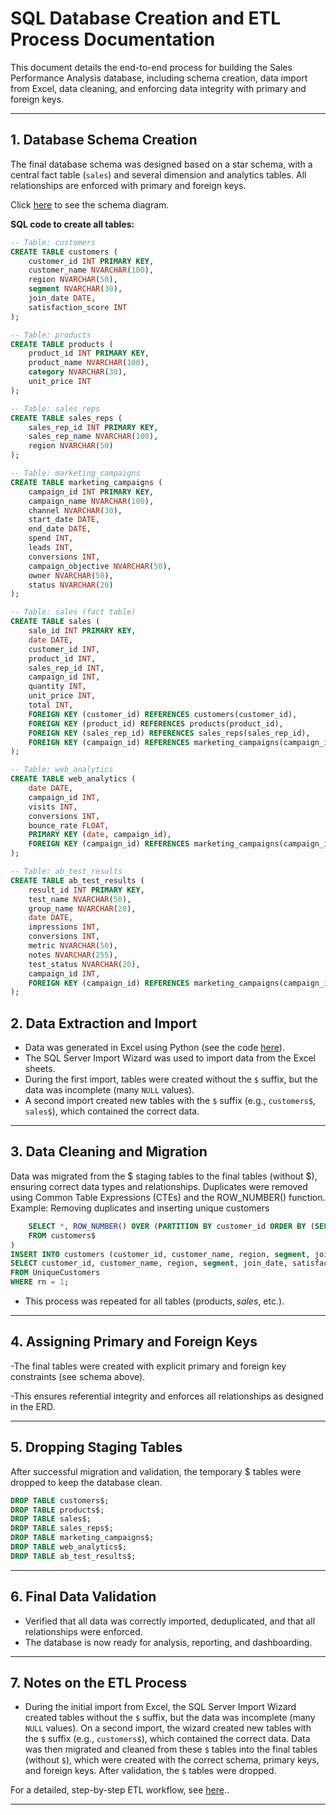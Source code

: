 # SQL Database Creation and ETL Process Documentation

This document details the end-to-end process for building the Sales Performance Analysis database, including schema creation, data import from Excel, data cleaning, and enforcing data integrity with primary and foreign keys.

---

## 1. Database Schema Creation

The final database schema was designed based on a star schema, with a central fact table (`sales`) and several dimension and analytics tables. All relationships are enforced with primary and foreign keys.

Click [here](../images/SQL_Sales_Analysis_db_Diagram.jpg) to see the schema diagram.

**SQL code to create all tables:**

```sql
-- Table: customers
CREATE TABLE customers (
    customer_id INT PRIMARY KEY,
    customer_name NVARCHAR(100),
    region NVARCHAR(50),
    segment NVARCHAR(30),
    join_date DATE,
    satisfaction_score INT
);

-- Table: products
CREATE TABLE products (
    product_id INT PRIMARY KEY,
    product_name NVARCHAR(100),
    category NVARCHAR(30),
    unit_price INT
);

-- Table: sales_reps
CREATE TABLE sales_reps (
    sales_rep_id INT PRIMARY KEY,
    sales_rep_name NVARCHAR(100),
    region NVARCHAR(50)
);

-- Table: marketing_campaigns
CREATE TABLE marketing_campaigns (
    campaign_id INT PRIMARY KEY,
    campaign_name NVARCHAR(100),
    channel NVARCHAR(30),
    start_date DATE,
    end_date DATE,
    spend INT,
    leads INT,
    conversions INT,
    campaign_objective NVARCHAR(50),
    owner NVARCHAR(50),
    status NVARCHAR(20)
);

-- Table: sales (fact table)
CREATE TABLE sales (
    sale_id INT PRIMARY KEY,
    date DATE,
    customer_id INT,
    product_id INT,
    sales_rep_id INT,
    campaign_id INT,
    quantity INT,
    unit_price INT,
    total INT,
    FOREIGN KEY (customer_id) REFERENCES customers(customer_id),
    FOREIGN KEY (product_id) REFERENCES products(product_id),
    FOREIGN KEY (sales_rep_id) REFERENCES sales_reps(sales_rep_id),
    FOREIGN KEY (campaign_id) REFERENCES marketing_campaigns(campaign_id)
);

-- Table: web_analytics
CREATE TABLE web_analytics (
    date DATE,
    campaign_id INT,
    visits INT,
    conversions INT,
    bounce_rate FLOAT,
    PRIMARY KEY (date, campaign_id),
    FOREIGN KEY (campaign_id) REFERENCES marketing_campaigns(campaign_id)
);

-- Table: ab_test_results
CREATE TABLE ab_test_results (
    result_id INT PRIMARY KEY,
    test_name NVARCHAR(50),
    group_name NVARCHAR(20),
    date DATE,
    impressions INT,
    conversions INT,
    metric NVARCHAR(50),
    notes NVARCHAR(255),
    test_status NVARCHAR(20),
    campaign_id INT,
    FOREIGN KEY (campaign_id) REFERENCES marketing_campaigns(campaign_id)
);
```

## 2. Data Extraction and Import

- Data was generated in Excel using Python (see the code [here](../notebooks/Python_Code_to_create_Excel_Dummy_Data.md)).
- The SQL Server Import Wizard was used to import data from the Excel sheets.
- During the first import, tables were created without the `$` suffix, but the data was incomplete (many `NULL` values).
- A second import created new tables with the `$` suffix (e.g., `customers$`, `sales$`), which contained the correct data.
---
 ## 3. Data Cleaning and Migration
Data was migrated from the $ staging tables to the final tables (without $), ensuring correct data types and relationships.
Duplicates were removed using Common Table Expressions (CTEs) and the ROW_NUMBER() function.
Example: Removing duplicates and inserting unique customers
``` SQL ;WITH UniqueCustomers AS (
    SELECT *, ROW_NUMBER() OVER (PARTITION BY customer_id ORDER BY (SELECT 0)) AS rn
    FROM customers$
)
INSERT INTO customers (customer_id, customer_name, region, segment, join_date, satisfaction_score)
SELECT customer_id, customer_name, region, segment, join_date, satisfaction_score
FROM UniqueCustomers
WHERE rn = 1;
```
- This process was repeated for all tables (products$, sales$, etc.).
---

## 4. Assigning Primary and Foreign Keys
-The final tables were created with explicit primary and foreign key constraints (see schema above).

-This ensures referential integrity and enforces all relationships as designed in the ERD.

---
## 5. Dropping Staging Tables
After successful migration and validation, the temporary $ tables were dropped to keep the database clean.
``` sql
DROP TABLE customers$;
DROP TABLE products$;
DROP TABLE sales$;
DROP TABLE sales_reps$;
DROP TABLE marketing_campaigns$;
DROP TABLE web_analytics$;
DROP TABLE ab_test_results$;
```
---
## 6. Final Data Validation
- Verified that all data was correctly imported, deduplicated, and that all relationships were enforced.
- The database is now ready for analysis, reporting, and dashboarding.
---

## 7. Notes on the ETL Process

- During the initial import from Excel, the SQL Server Import Wizard created tables without the `$` suffix, but the data was incomplete (many `NULL` values). On a second import, the wizard created new tables with the `$` suffix (e.g., `customers$`), which contained the correct data. Data was then migrated and cleaned from these `$` tables into the final tables (without `$`), which were created with the correct schema, primary keys, and foreign keys. After validation, the `$` tables were dropped.

For a detailed, step-by-step ETL workflow, see <a href="https://github.com/Serkan-Dursun/SerkanDursun-Portfolio/blob/76f409f865216cc7e12a0de1246648a2cd38ba71/notebooks/ETL_Processes.md" target="_blank">here</a>..


---

